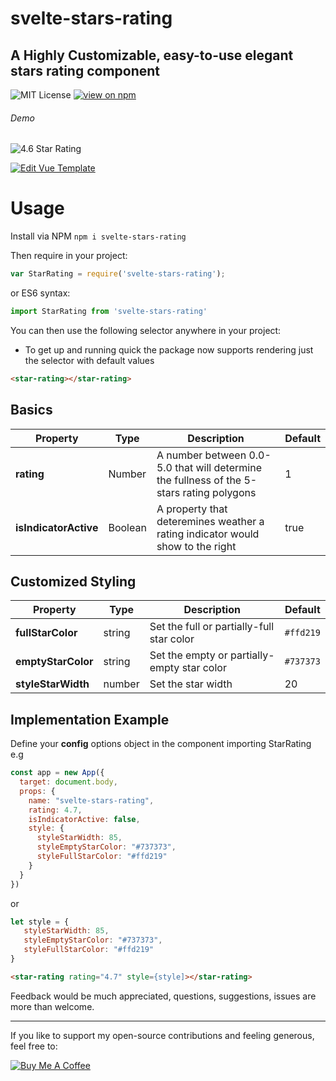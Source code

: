 # svelte-stars-rating
## A Highly Customizable, easy-to-use elegant stars rating component
![MIT License](https://badgen.net/badge/license/MIT/blue "MIT License")
[![view on npm](http://img.shields.io/npm/v/svelte-stars-rating.svg?colorB=red)](https://www.npmjs.com/package/svelte-stars-rating)

###### Demo

![4.6 Star Rating](https://raw.githubusercontent.com/heithemmoumni/svelte-stars-rating/master/rating.png "3.6 Rating Stars")

[![Edit Vue Template](https://codesandbox.io/static/img/play-codesandbox.svg)](https://codesandbox.io/s/lively-https-ym9tj)

# Usage
Install via NPM ```npm i svelte-stars-rating```

Then require in your project:
```js
var StarRating = require('svelte-stars-rating');
```
or ES6 syntax:
```js
import StarRating from 'svelte-stars-rating'
```


You can then use the following selector anywhere in your project:
* To get up and running quick the package now supports rendering just the selector with default values
```html
<star-rating></star-rating>
```

## Basics

| Property | Type  | Description | Default
| --- | ---  | --- | --- |
| **rating** | Number  | A number between 0.0-5.0 that will determine the fullness of the 5-stars rating polygons | 1 |
| **isIndicatorActive** | Boolean | A property that deteremines weather a rating indicator would show to the right | true |

## Customized Styling

| Property | Type  | Description | Default |
| --- | ---  | --- | --- |
| **fullStarColor** | string | Set the full or partially-full star color | ```#ffd219``` |
| **emptyStarColor** | string | Set the empty or partially-empty star color | ```#737373``` |
| **styleStarWidth** | number | Set the star width | 20 |

## Implementation Example
Define your **config** options object in the component importing StarRating e.g
```js
const app = new App({
  target: document.body,
  props: {
    name: "svelte-stars-rating",
    rating: 4.7,
    isIndicatorActive: false,
    style: {
      styleStarWidth: 85,
      styleEmptyStarColor: "#737373",
      styleFullStarColor: "#ffd219"
    }
  }
})
```
or
```js
let style = {
   styleStarWidth: 85,
   styleEmptyStarColor: "#737373",
   styleFullStarColor: "#ffd219"
}
```
```html
<star-rating rating="4.7" style={style]></star-rating>
```
Feedback would be much appreciated, questions, suggestions, issues are more than welcome.

---

If you like to support my open-source contributions and feeling generous, feel free to:

<a href="https://www.buymeacoffee.com/Zukzhjx" target="_blank"><img src="https://www.buymeacoffee.com/assets/img/custom_images/orange_img.png" alt="Buy Me A Coffee" style="height: auto !important;width: auto !important;" ></a>
